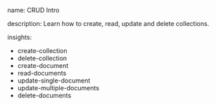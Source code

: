 name: CRUD Intro

description: Learn how to create, read, update and delete collections.

insights:
  - create-collection
  - delete-collection
  - create-document
  - read-documents
  - update-single-document
  - update-multiple-documents
  - delete-documents
